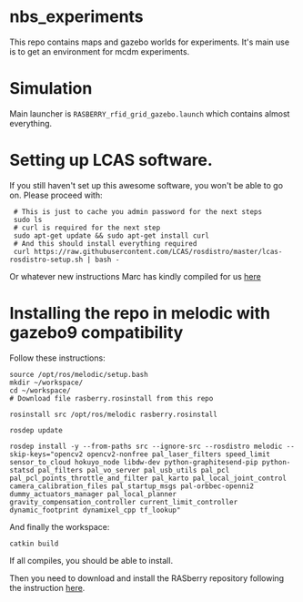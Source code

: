 # nbs_experiments
This repo contains maps and gazebo worlds for experiments. It's main use is to get an environment for mcdm experiments.


# Simulation
Main launcher is `RASBERRY_rfid_grid_gazebo.launch` which contains almost everything.

# Setting up LCAS software.
If you still haven't set up this awesome software, you won't be able to go on. Please proceed with:

     # This is just to cache you admin password for the next steps
     sudo ls
     # curl is required for the next step
     sudo apt-get update && sudo apt-get install curl
     # And this should install everything required
     curl https://raw.githubusercontent.com/LCAS/rosdistro/master/lcas-rosdistro-setup.sh | bash -

Or whatever new instructions Marc has kindly compiled for us [here](https://github.com/LCAS/rosdistro/wiki#using-the-l-cas-repository-if-you-just-want-to-use-our-software)

# Installing the repo in melodic with gazebo9 compatibility


Follow these instructions:

    source /opt/ros/melodic/setup.bash
    mkdir ~/workspace/
    cd ~/workspace/
    # Download file rasberry.rosinstall from this repo

    rosinstall src /opt/ros/melodic rasberry.rosinstall

    rosdep update

    rosdep install -y --from-paths src --ignore-src --rosdistro melodic --skip-keys="opencv2 opencv2-nonfree pal_laser_filters speed_limit  sensor_to_cloud hokuyo_node libdw-dev python-graphitesend-pip python-statsd pal_filters pal_vo_server pal_usb_utils pal_pcl pal_pcl_points_throttle_and_filter pal_karto pal_local_joint_control camera_calibration_files pal_startup_msgs pal-orbbec-openni2 dummy_actuators_manager pal_local_planner gravity_compensation_controller current_limit_controller dynamic_footprint dynamixel_cpp tf_lookup"


And finally the workspace:

    catkin build

If all compiles, you should be able to install.

Then you need to download and install the RASberry repository following the instruction [here](https://github.com/LCAS/RASberry/wiki/RASberry-Setup).
